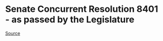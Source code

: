# Senate Concurrent Resolution 8401 - as passed by the Legislature

[Source](http://lawfilesext.leg.wa.gov/biennium/2021-22/Pdf/Bills/Senate%20Passed%20Legislature/8401.PL.pdf)
